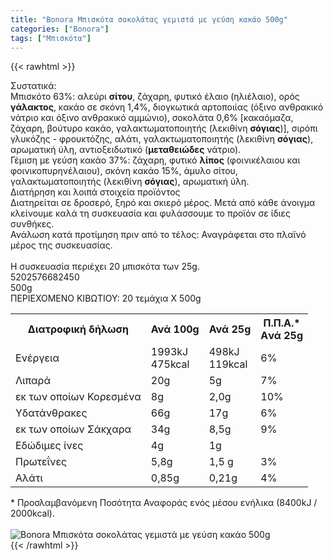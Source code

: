 ```yaml
---
title: "Bonora Μπισκότα σοκολάτας γεμιστά με γεύση κακάο 500g"
categories: ["Bonora"]
tags: ["Μπισκότα"]
---
```

{{< rawhtml >}}

<div class="sload92"><div class="product"><div id="sistatika">Συστατικά:</div><div class="alltext">Μπισκότο 63%: αλεύρι <strong>σίτου</strong>, ζάχαρη, φυτικό έλαιο (ηλιέλαιο), ορός <strong>γάλακτος</strong>, κακάο σε σκόνη 1,4%, διογκωτικά αρτοποιίας (όξινο ανθρακικό νάτριο και όξινο ανθρακικό αμμώνιο), σοκολάτα 0,6% [κακαόμαζα, ζάχαρη, βούτυρο κακάο, γαλακτωματοποιητής (λεκιθίνη <strong>σόγιας</strong>)], σιρόπι γλυκόζης - φρουκτόζης, αλάτι, γαλακτωματοποιητής (λεκιθίνη <strong>σόγιας</strong>), αρωματική ύλη, αντιοξειδωτικό (<strong>μεταθειώδες</strong> νάτριο).<br>Γέμιση με γεύση κακάο 37%: ζάχαρη, φυτικό <strong>λίπος</strong> (φοινικέλαιου και φοινικοπυρηνέλαιου), σκόνη κακάο 15%, άμυλο σίτου, γαλακτωματοποιητής (λεκιθίνη <strong>σόγιας</strong>), αρωματική ύλη.</div><div id="loipa">Διατήρηση και λοιπά στοιχεία προϊόντος</div><div class="alltext">Διατηρείται σε δροσερό, ξηρό και σκιερό μέρος. Μετά από κάθε άνοιγμα κλείνουμε καλά τη συσκευασία και φυλάσσουμε το προϊόν σε ίδιες συνθήκες.<br>Ανάλωση κατά προτίμηση πριν από το τέλος: Αναγράφεται στο πλαϊνό μέρος της συσκευασίας.<br><br>Η συσκευασία περιέχει 20 μπισκότα των 25g.</div><div id="barcode"><div id="barimage1"></div><span id="bartext">5202576682450</span></div><div id="varos"><div id="varosimage1"></div><span id="varostext">500g</span></div><div id="kivotio">ΠΕΡΙΕΧΟΜΕΝΟ ΚΙΒΩΤΙΟΥ:&nbsp;20 τεμάχια Χ 500g</div><div class="tabout"><table id="diatable"><tbody><tr><th>Διατροφική δήλωση</th><th>Ανά 100g</th><th>Ανά 25g</th><th>Π.Π.Α.*<br>Aνά 25g</th></tr><tr><td class="texr2">Ενέργεια</td><td class="texr">1993kJ<br>475kcal</td><td class="texr">498kJ<br>119kcal</td><td class="texr">6%</td></tr><tr><td class="texr2">Λιπαρά</td><td class="texr">20g</td><td class="texr">5g</td><td class="texr">7%</td></tr><tr><td class="gray">εκ των οποίων Κορεσµένα</td><td class="gray2">8g</td><td class="gray2">2,0g</td><td class="gray2">10%</td></tr><tr><td class="texr2">Yδατάνθρακες</td><td class="texr">66g</td><td class="texr">17g</td><td class="texr">6%</td></tr><tr><td class="gray">εκ των οποίων Σάκχαρα</td><td class="gray2">34g</td><td class="gray2">8,5g</td><td class="gray2">9%</td></tr><tr><td class="texr2">Eδώδιμες ίνες</td><td class="texr">4g</td><td class="texr">1g</td><td class="texr">&nbsp;</td></tr><tr><td class="texr2">Πρωτεΐνες</td><td class="texr">5,8g</td><td class="texr">1,5 g</td><td class="texr">3%</td></tr><tr><td class="texr2">Αλάτι</td><td class="texr">0,85g</td><td class="texr">0,21g</td><td class="texr">4%</td></tr></tbody></table></div><div class="alltext">* Προσλαμβανόμενη Ποσότητα Αναφοράς ενός μέσου ενήλικα (8400kJ / 2000kcal).</div><br><div class="pimg"><img alt="Bonora Μπισκότα σοκολάτας γεμιστά με γεύση κακάο 500g" title="Bonora Μπισκότα σοκολάτας γεμιστά με γεύση κακάο 500g" src="/media/images/bonora-mpiskota-sokolatas-gemista-me-geush-kakao-500g.jpg"></div></div></div>
{{< /rawhtml >}}


